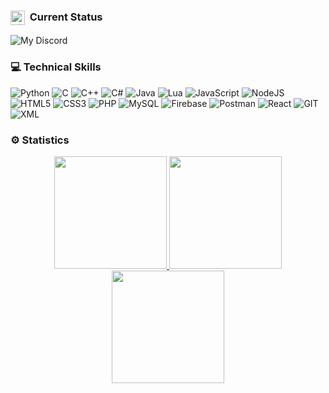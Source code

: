 ### <img src="https://cdn.prod.website-files.com/6257adef93867e50d84d30e2/66e3d80db9971f10a9757c99_Symbol.svg" alt="discord" width="23" align="absmiddle"/> &nbsp;Current Status
![My Discord](https://discord-readme-badge.vercel.app/api?id=334018024283570187)



### 💻 Technical Skills
![Python](https://img.shields.io/badge/python-3670A0?style=for-the-badge&logo=python&logoColor=ffdd54) 
![C](https://img.shields.io/badge/c-%2300599C.svg?style=for-the-badge&logo=c&logoColor=white) 
![C++](https://img.shields.io/badge/c++-3670A0?style=for-the-badge&logo=cplusplus&logoColor=ffdd54)
![C#](https://img.shields.io/badge/c%23-%23239120.svg?style=for-the-badge&logo=csharp&logoColor=white)
![Java](https://img.shields.io/badge/java-%23ED8B00.svg?style=for-the-badge&logo=openjdk&logoColor=white) 
![Lua](https://img.shields.io/badge/lua-%232C2D72.svg?style=for-the-badge&logo=lua&logoColor=white) 
![JavaScript](https://img.shields.io/badge/javascript-%23323330.svg?style=for-the-badge&logo=javascript&logoColor=%23F7DF1E) 
![NodeJS](https://img.shields.io/badge/node.js-6DA55F?style=for-the-badge&logo=node.js&logoColor=white) 
![HTML5](https://img.shields.io/badge/html5-%23E34F26.svg?style=for-the-badge&logo=html5&logoColor=white) 
![CSS3](https://img.shields.io/badge/css3-%231572B6.svg?style=for-the-badge&logo=css3&logoColor=white) 
![PHP](https://img.shields.io/badge/php-%23777BB4.svg?style=for-the-badge&logo=php&logoColor=white) 
![MySQL](https://img.shields.io/badge/mysql-%2300f.svg?style=for-the-badge&logo=mysql&logoColor=white) 
![Firebase](https://img.shields.io/badge/firebase-orange?style=for-the-badge&logo=firebase&logoColor=white) 
![Postman](https://img.shields.io/badge/postman-white?style=for-the-badge&logo=postman&logoColor=orange) 
![React](https://img.shields.io/badge/react-%2320232a.svg?style=for-the-badge&logo=react&logoColor=%2361DAFB) 
![GIT](https://img.shields.io/badge/git-orange?style=for-the-badge&logo=git&logoColor=black) 
![XML](https://img.shields.io/badge/xml-%23000000.svg?style=for-the-badge&logo=xml&logoColor=white) 

 
### ⚙️ Statistics
<p align="center">
<a href="https://github.com/npyrz">
  <img height="180em" src="https://github-readme-stats-eight-theta.vercel.app/api?username=peter-greek&show_icons=true&theme=monokai&include_all_commits=true&count_private=true&hide_border=true"/>
  <img height="180em" src="https://github-readme-stats-eight-theta.vercel.app/api/top-langs/?username=peter-greek&layout=compact&langs_count=8&theme=monokai&hide_border=true"/>
 <img height="180em" src="https://github-readme-streak-stats.herokuapp.com/?user=peter-greek&theme=monokai&hide_border=true"/>
</a>
</p>
